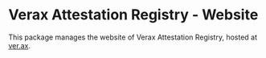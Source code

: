 # Verax Attestation Registry - Website

This package manages the website of Verax Attestation Registry, hosted at [ver.ax](https://ver.ax).
